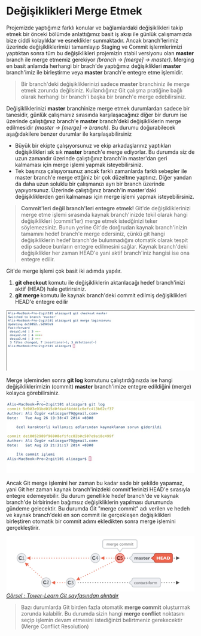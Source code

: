 # Değişiklikleri Merge Etmek
Projemizde yaptığımız farklı konular ve bağlamlardaki değişiklikleri takip etmek bir önceki bölümde anlattığımız basit iş akışı ile günlük çalışmamızda bize ciddi kolaylıklar ve esneklikler sunmaktadır. Ancak branch'lerimiz üzerinde değişikliklerimizi tamamlayıp Staging ve Commit işlermlerimizi yaptıktan sonra tüm bu değişiklikleri projemizin stabil versiyonu olan **master** branch ile merge etmemiz gerekiyor *(branch -> [merge] ->  master)*. Merging en basit anlamda herhangi bir brach'de yaptığımız değişiklikleri **master** branch'imiz ile birleştirme veya **master** branch'e entegre etme işlemidir.

> Bir branch'deki değişikliklerinizi sadece **master** branchiniz ile merge etmek zorunda değilsiniz. Kullandığınız Git çalışma pratiğine bağlı olarak herhangi bir branch'i başka bir branch'e merge edebilirsiniz.

Değişikliklerinizi **master** branchinize merge etmek durumlardan sadece bir tanesidir, günlük çalışmanız sırasında karşılaşacağınız diğer bir durum ise üzerinde çalıştığınız branch'e **master** branch'deki değişikliklerin merge edilmesidir *(master -> [merge] -> branch)*. Bu durumu doğurabilecek aşağıdakilere benzer durumlar ile karşılaşabilirsiniz

* Büyük bir ekipte çalışıyorsunuz ve ekip arkadaşlarınız yaptıkları değişiklikleri sık sık **master** branch'e merge ediyorlar. Bu durumda siz de uzun zamandır üzerinde çalıştığınız branch'in master'dan geri kalmaması için merge işlemi yapmak isteyebilirsiniz.
* Tek başınıza çalışıyorsunuz ancak farklı zamanlarda farklı sebepler ile master branch'e merge ettğiniz bir çok düzeltme yaptınız. Diğer yandan da daha uzun soluklu bir çalışmanızı ayrı bir branch üzerinde yapıyorsunuz. Üzerinde çalıştığınız branch'in master'daki değişikliklerden geri kalmaması için merge işlemi yapmak isteyebilirsiniz.

> **Commit'leri değil branch'leri entegre etmek!**
Git'de değişikliklerinizi merge etme işlemi sırasında kaynak branch'inizde tekil olarak hangi değişiklikleri (commit'ler) merge etmek istedğinizi teker söylemezsiniz. Bunun yerine Git'de dorğrudan kaynak branch'inizin tamamını hedef branch'e merge edersiniz, çünkü git hangi değişikliklerin hedef branch'de bulunmadığını otomatik olarak tespit edip sadece bunların entegre edilmesini sağlar. Kaynak branch'deki değişiklikler her zaman HEAD'e yani aktif branch'iniz hangisi ise ona entegre edilir.


Git'de merge işlemi çok basit iki adımda yapılır.
1. **git checkout** komutu ile değişikliklerin aktarılacağı hedef branch'inizi aktif (HEAD) hale getirirsiniz.
2. **git merge <kaynak branch>** komutu ile kaynak branch'deki commit edilmiş değişiklikleri HEAD'e entegre edilir

![Git Merge](12_gitmerge.jpg "Git Merge")

Merge işleminden sonra **git log** komutunu çalıştırdığınızda ise hangi değişikliklerimizin (commit) **master** branch'imize entegre edildiğini (merge) kolayca görebilirsiniz.

![Git Merge -> Log ](13_gitmerge_log.jpg "Git Merge -> Log")

Ancak Git merge işlemini her zaman bu kadar sade bir şekilde yapamaz, yani Git her zaman kaynak branch'inizdeki commit'lerinizi HEAD'e sırasıyla entegre edemeyebilir. Bu durum genellikle hedef branch'de ve kaynak branch'de birbirinden bağımsız değişikliklerin yapılması durumunda gündeme gelecektir. Bu durumda Git "merge commit" adı verilen ve hedeh ve kaynak branch'deki en son commit ile gerçekleşen değişiklikleri birleştiren otomatik bir commit adımı ekledikten sonra merge işlemini gerçekleştirir.

![Merge Commit](14_merge_commit.jpg "Merge Commit")
*[Görsel : Tower-Learn Git sayfasından alıntıdır](http://www.git-tower.com/learn/ebook/command-line/branching-merging/merging#start "Git Merge")*

> Bazı durumlarda Git birden fazla otomatik **merge commit** oluşturmak zorunda kalabilir. Bu durumda sizin hangi **merge conflict** noktasını seçip işlemin devam etmesini istediğinizi belirtmeniz gerekecektir (Merge Conflict Resolution)
